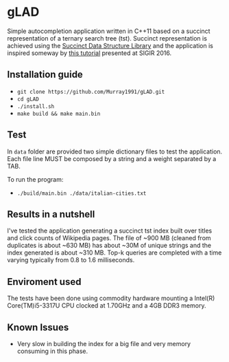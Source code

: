 # gLAD
Simple autocompletion application written in C++11 based on a succinct representation of a ternary search tree (tst). Succinct representation is achieved using the [Succinct Data Structure Library](https://github.com/simongog/sdsl-lite) and the application is inspired someway by [this tutorial](https://github.com/simongog/sigir16-topkcomplete) presented at SIGIR 2016.

## Installation guide
* `git clone https://github.com/Murray1991/gLAD.git`
* `cd gLAD`
* `./install.sh`
* `make build && make main.bin`

## Test
In `data` folder are provided two simple dictionary files to test the application.
Each file line MUST be composed by a string and a weight separated by a TAB.

To run the program:
* `./build/main.bin ./data/italian-cities.txt`

## Results in a nutshell
I've tested the application generating a succinct tst index built over titles and click counts of Wikipedia pages. The file of ~900 MB (cleaned from duplicates is about ~630 MB) has about ~30M of unique strings and the index generated is about ~310 MB. Top-k queries are completed with a time varying typically from 0.8 to 1.6 milliseconds.

## Enviroment used
The tests have been done using commodity hardware mounting a Intel(R) Core(TM)i5-3317U CPU clocked at 1.70GHz and a 4GB DDR3 memory. 

## Known Issues
* Very slow in building the index for a big file and very memory consuming in this phase. 

